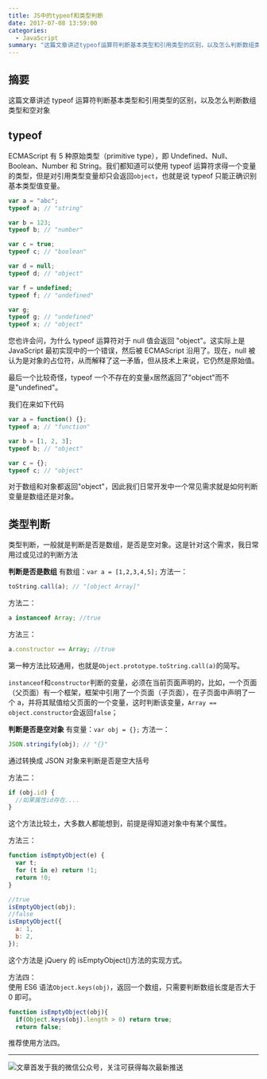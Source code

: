 ```yaml
---
title: JS中的typeof和类型判断
date: 2017-07-08 13:59:00
categories:
  - JavaScript
summary: "这篇文章讲述typeof运算符判断基本类型和引用类型的区别，以及怎么判断数组类型和空对象"
---
```


## 摘要

这篇文章讲述 typeof 运算符判断基本类型和引用类型的区别，以及怎么判断数组类型和空对象

<!-- more -->

## typeof

ECMAScript 有 5 种原始类型（primitive type），即 Undefined、Null、Boolean、Number 和 String。我们都知道可以使用 typeof 运算符求得一个变量的类型，但是对引用类型变量却只会返回`object`，也就是说 typeof 只能正确识别基本类型值变量。

```js
var a = "abc";
typeof a; // "string"

var b = 123;
typeof b; // "number"

var c = true;
typeof c; // "boolean"

var d = null;
typeof d; // "object"

var f = undefined;
typeof f; // "undefined"

var g;
typeof g; // "undefined"
typeof x; // "object"
```

您也许会问，为什么 typeof 运算符对于 null 值会返回 "object"。这实际上是 JavaScript 最初实现中的一个错误，然后被 ECMAScript 沿用了。现在，null 被认为是对象的占位符，从而解释了这一矛盾，但从技术上来说，它仍然是原始值。

最后一个比较奇怪，typeof 一个不存在的变量`x`居然返回了"object"而不是"undefined"。

我们在来如下代码

```js
var a = function() {};
typeof a; // "function"

var b = [1, 2, 3];
typeof b; // "object"

var c = {};
typeof c; // "object"
```

对于数组和对象都返回"object"，因此我们日常开发中一个常见需求就是如何判断变量是数组还是对象。

## 类型判断

类型判断，一般就是判断是否是数组，是否是空对象。这是针对这个需求，我日常用过或见过的判断方法

**判断是否是数组**
有数组：`var a = [1,2,3,4,5];`
方法一：

```js
toString.call(a); // "[object Array]"
```

方法二：

```js
a instanceof Array; //true
```

方法三：

```js
a.constructor == Array; //true
```

第一种方法比较通用，也就是`Object.prototype.toString.call(a)`的简写。

`instanceof`和`constructor`判断的变量，必须在当前页面声明的，比如，一个页面（父页面）有一个框架，框架中引用了一个页面（子页面），在子页面中声明了一个 a，并将其赋值给父页面的一个变量，这时判断该变量，`Array == object.constructor`会返回`false`；

**判断是否是空对象**
有变量：`var obj = {};`
方法一：

```js
JSON.stringify(obj); // "{}"
```

通过转换成 JSON 对象来判断是否是空大括号

方法二：

```js
if (obj.id) {
  //如果属性id存在....
}
```

这个方法比较土，大多数人都能想到，前提是得知道对象中有某个属性。

方法三：

```js
function isEmptyObject(e) {
  var t;
  for (t in e) return !1;
  return !0;
}

//true
isEmptyObject(obj);
//false
isEmptyObject({
  a: 1,
  b: 2,
});
```

这个方法是 jQuery 的 isEmptyObject()方法的实现方式。

方法四：  
使用 ES6 语法`Object.keys(obj)`，返回一个数组，只需要判断数组长度是否大于 0 即可。

```js
function isEmptyObject(obj){
  if(Object.keys(obj).length > 0) return true;
  return false;
```

推荐使用方法四。

---

![文章首发于我的微信公众号，关注可获得每次最新推送](//ww4.sinaimg.cn/large/006tNc79ly1g5d7zpfq6qj30bz0dtt9b.jpg)
